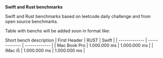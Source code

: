 **Swift and Rust benchmarks**

Swift and Rust benchmarks based on leetcode daily challenge and from open source benchmarks.

Table with benchs will be added soon in format like:

Short bench description
| First Header  | RUST          | Swift         |
| ------------- | ------------- | ------------- |
| Mac Book Pro  | 1.000.000 ms  | 1.000.000 ms  |
| iMac i5       | 1.000.000 ms  | 1.000.000 ms  |
